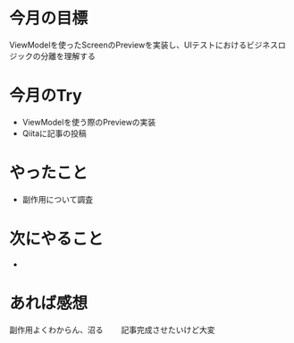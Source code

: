 # 今月の目標
ViewModelを使ったScreenのPreviewを実装し、UIテストにおけるビジネスロジックの分離を理解する
# 今月のTry
* ViewModelを使う際のPreviewの実装
* Qiitaに記事の投稿
# やったこと
* 副作用について調査
# 次にやること
* 
# あれば感想
副作用よくわからん、沼る　　
記事完成させたいけど大変
